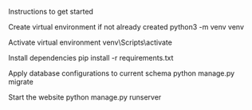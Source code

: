 Instructions to get started

Create virtual environment if not already created
python3 -m venv venv

Activate virtual environment
venv\Scripts\activate

Install dependencies
pip install -r requirements.txt

Apply database configurations to current schema
python manage.py migrate

Start the website
python manage.py runserver

